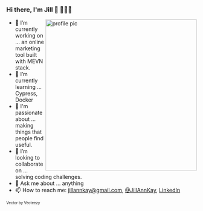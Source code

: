 ### Hi there, I'm Jill 👋 👩🏻‍💻

<div position="relative">
  <img src="https://user-images.githubusercontent.com/60620619/105161489-b7bb2900-5b11-11eb-83cb-4056be0a5f07.png" alt="profile pic" width="400" align="right" />

  - 🔭 I’m currently working on ... an online marketing tool built with MEVN stack.
  - 🌱 I’m currently learning ... Cypress, Docker
  - 💜 I'm passionate about ... making things that people find useful.
  - 👯 I’m looking to collaborate on ... solving coding challenges.
  - 💬 Ask me about ... anything
  - 📫 How to reach me: jillannkay@gmail.com, [@JillAnnKay](https://twitter.com/JillAnnKay), [LinkedIn](https://www.linkedin.com/in/jill-ann-kay/)
  
  
  <div>
    <sub position="absolute" bottom="0" left="0"><sup>Vector by Vecteezy</sup></sub>
  </div>
  
</div>
